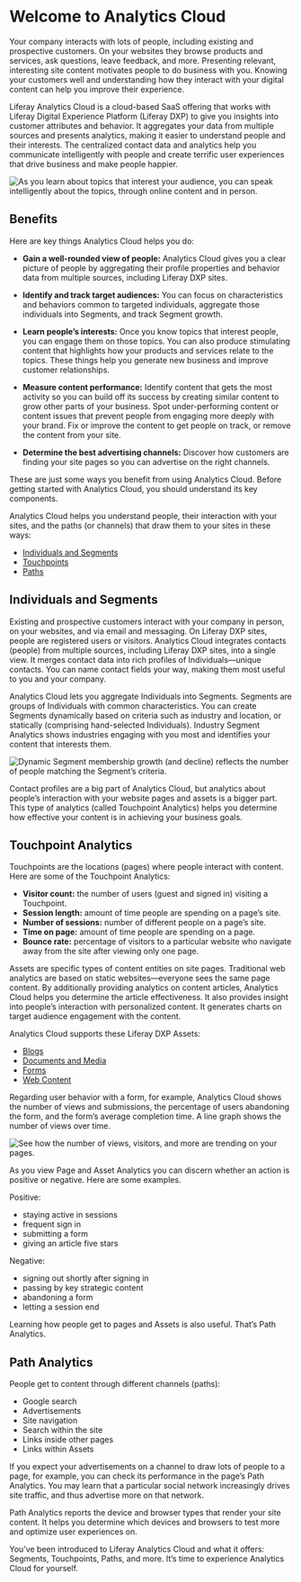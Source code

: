# Welcome to Analytics Cloud

Your company interacts with lots of people, including existing and prospective customers. On your websites they browse products and services, ask questions, leave feedback, and more. Presenting relevant, interesting site content motivates people to do business with you. Knowing your customers well and understanding how they interact with your digital content can help you improve their experience.

Liferay Analytics Cloud is a cloud-based SaaS offering that works with Liferay Digital Experience Platform (Liferay DXP) to give you insights into customer attributes and behavior. It aggregates your data from multiple sources and presents analytics, making it easier to understand people and their interests. The centralized contact data and analytics help you communicate intelligently with people and create terrific user experiences that drive business and make people happier.

![As you learn about topics that interest your audience, you can speak intelligently about the topics, through online content and in person.](welcome-to-analytics-cloud/images/01.png)

## Benefits

Here are key things Analytics Cloud helps you do:

* **Gain a well-rounded view of people:** Analytics Cloud gives you a clear picture of people by aggregating their profile properties and behavior data from multiple sources, including Liferay DXP sites.

* **Identify and track target audiences:** You can focus on characteristics and behaviors common to targeted individuals, aggregate those individuals into Segments, and track Segment growth.

* **Learn people’s interests:** Once you know topics that interest people, you can engage them on those topics. You can also produce stimulating content that highlights how your products and services relate to the topics. These things help you generate new business and improve customer relationships.

* **Measure content performance:** Identify content that gets the most activity so you can build off its success by creating similar content to grow other parts of your business. Spot under-performing content or content issues that prevent people from engaging more deeply with your brand. Fix or improve the content to get people on track, or remove the content from your site.

* **Determine the best advertising channels:** Discover how customers are finding your site pages so you can advertise on the right channels.

These are just some ways you benefit from using Analytics Cloud. Before getting started with Analytics Cloud, you should understand its key components.

Analytics Cloud helps you understand people, their interaction with your sites, and the paths (or channels) that draw them to your sites in these ways:

* [Individuals and Segments](../../individuals-and-segments/individuals-and-segments.md)
* [Touchpoints](../../touchpoints/touchpoints.md)
* [Paths](../../touchpoints/pages/paths.md)

## Individuals and Segments

Existing and prospective customers interact with your company in person, on your websites, and via email and messaging. On Liferay DXP sites, people are registered users or visitors. Analytics Cloud integrates contacts (people) from multiple sources, including Liferay DXP sites, into a single view. It merges contact data into rich profiles of Individuals—unique contacts. You can name contact fields your way, making them most useful to you and your company.

Analytics Cloud lets you aggregate Individuals into Segments. Segments are groups of Individuals with common characteristics. You can create Segments dynamically based on criteria such as industry and location, or statically (comprising hand-selected Individuals). Industry Segment Analytics shows industries engaging with you most and identifies your content that interests them.

![Dynamic Segment membership growth (and decline) reflects the number of people matching the Segment’s criteria.](welcome-to-analytics-cloud/images/02.png)

Contact profiles are a big part of Analytics Cloud, but analytics about people’s interaction with your website pages and assets is a bigger part. This type of analytics (called Touchpoint Analytics) helps you determine how effective your content is in achieving your business goals.

## Touchpoint Analytics

Touchpoints are the locations (pages) where people interact with content. Here are some of the Touchpoint Analytics:

* **Visitor count:** the number of users (guest and signed in) visiting a Touchpoint.
* **Session length:** amount of time people are spending on a page’s site.
* **Number of sessions:** number of different people on a page’s site.
* **Time on page:** amount of time people are spending on a page.
* **Bounce rate:** percentage of visitors to a particular website who navigate away from the site after viewing only one page.

Assets are specific types of content entities on site pages. Traditional web analytics are based on static websites—everyone sees the same page content. By additionally providing analytics on content articles, Analytics Cloud helps you determine the article effectiveness. It also provides insight into people’s interaction with personalized content. It generates charts on target audience engagement with the content.

Analytics Cloud supports these Liferay DXP Assets:

* [Blogs](../../touchpoints/assets/blogs.md)
* [Documents and Media](../../touchpoints/assets/documents-and-media.md)
* [Forms](../../touchpoints/assets/forms.md)
* [Web Content](../../touchpoints/assets/web-content.md)

Regarding user behavior with a form, for example, Analytics Cloud shows the number of views and submissions, the percentage of users abandoning the form, and the form’s average completion time. A line graph shows the number of views over time.

![See how the number of views, visitors, and more are trending on your pages.](welcome-to-analytics-cloud/images/03.png)

As you view Page and Asset Analytics you can discern whether an action is positive or negative. Here are some examples.

Positive:

* staying active in sessions
* frequent sign in
* submitting a form
* giving an article five stars

Negative:

* signing out shortly after signing in
* passing by key strategic content
* abandoning a form
* letting a session end

Learning how people get to pages and Assets is also useful. That’s Path Analytics.

## Path Analytics

People get to content through different channels (paths):

* Google search
* Advertisements
* Site navigation
* Search within the site
* Links inside other pages
* Links within Assets

If you expect your advertisements on a channel to draw lots of people to a page, for example, you can check its performance in the page’s Path Analytics. You may learn that a particular social network increasingly drives site traffic, and thus advertise more on that network.

Path Analytics reports the device and browser types that render your site content. It helps you determine which devices and browsers to test more and optimize user experiences on.

You’ve been introduced to Liferay Analytics Cloud and what it offers: Segments, Touchpoints, Paths, and more. It’s time to experience Analytics Cloud for yourself.
